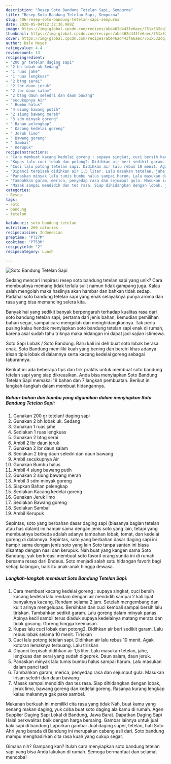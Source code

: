 ```yaml
---
description: "Resep Soto Bandung Tetelan Sapi, Sempurna"
title: "Resep Soto Bandung Tetelan Sapi, Sempurna"
slug: 406-resep-soto-bandung-tetelan-sapi-sempurna
date: 2020-05-04T12:32:36.988Z
image: https://img-global.cpcdn.com/recipes/abe462d443fe6aec/751x532cq70/soto-bandung-tetelan-sapi-foto-resep-utama.jpg
thumbnail: https://img-global.cpcdn.com/recipes/abe462d443fe6aec/751x532cq70/soto-bandung-tetelan-sapi-foto-resep-utama.jpg
cover: https://img-global.cpcdn.com/recipes/abe462d443fe6aec/751x532cq70/soto-bandung-tetelan-sapi-foto-resep-utama.jpg
author: Dale Meyer
ratingvalue: 4.4
reviewcount: 13
recipeingredient:
- "200 gr tetelan daging sapi"
- "2 bh lobak uk Sedang"
- "1 ruas jahe"
- "1 ruas lengkuas"
- "2 btng serai"
- "2 lbr daun jeruk"
- "2 lbr daun salam"
- "2 btng daun seledri dan daun bawang"
- "secukupnya Air"
- " Bumbu halus"
- "4 siung bawang putih"
- "2 siung bawang merah"
- "3 sdm minyak goreng"
- " Bahan pelengkap"
- " Kacang kedelai goreng"
- " Jeruk limo"
- " Bawang goreng"
- " Sambal"
- " Kerupuk"
recipeinstructions:
- "Cara membuat kacang kedelai goreng : supaya singkat, cuci bersih kacang kedelai lalu rendam dengan air mendidih sampai 2 kali lipat banyaknya kacang. Rendam selama 2 jam. Setelah mengembang dan kulit arinya mengelupas. Bersihkan dan cuci kembali sampai bersih lalu tiriskan. Tambahkan sedikit garam. Lalu goreng dalam minyak panas. Apinya kecil sambil terus diaduk supaya kedelainya matang merata dan tidak gosong. Goreng hingga keemasan."
- "Kupas lalu cuci lobak dan potong2. Didihkan air beri sedikit garam. Lalu rebus lobak selama 10 menit. Tiriskan"
- "Cuci lalu potong tetelan sapi. Didihkan air lalu rebus 10 menit. Agak kotoran lemaknya terbuang. Lalu tiriskan"
- "Dipanci terpisah didihkan air 1,5 liter. Lalu masukan tetelan, jahe, lengkuas dan serai yang sudah digeprek. Daun salam, daun jeruk."
- "Panaskan minyak lalu tumis bumbu halus sampai harum. Lalu masukan dalam panci tadi"
- "Tambahkan garam, merica, penyedap rasa dan sejumput gula. Masukan irisan seledri dan daun bawang"
- "Masak sampai mendidih dan tes rasa. Siap dihidangkan dengan lobak, jeruk limo, bawang goreng dan kedelai goreng. Rasanya kurang lengkap kalau makannya gak pake sambel."
categories:
- Resep
tags:
- soto
- bandung
- tetelan

katakunci: soto bandung tetelan 
nutrition: 269 calories
recipecuisine: Indonesian
preptime: "PT27M"
cooktime: "PT53M"
recipeyield: "2"
recipecategory: Lunch

---
```



![Soto Bandung Tetelan Sapi](https://img-global.cpcdn.com/recipes/abe462d443fe6aec/751x532cq70/soto-bandung-tetelan-sapi-foto-resep-utama.jpg)

Sedang mencari inspirasi resep soto bandung tetelan sapi yang unik? Cara membuatnya memang tidak terlalu sulit namun tidak gampang juga. Kalau salah mengolah maka hasilnya akan hambar dan bahkan tidak sedap. Padahal soto bandung tetelan sapi yang enak selayaknya punya aroma dan rasa yang bisa memancing selera kita.

Banyak hal yang sedikit banyak berpengaruh terhadap kualitas rasa dari soto bandung tetelan sapi, pertama dari jenis bahan, kemudian pemilihan bahan segar, sampai cara mengolah dan menghidangkannya. Tak perlu pusing kalau hendak menyiapkan soto bandung tetelan sapi enak di rumah, karena asal sudah tahu triknya maka hidangan ini dapat jadi sajian istimewa.

Soto Sapi Lobak / Soto Bandung. Baru kali ini deh buat soto lobak berasa enak. Soto Bandung memiliki kuah yang bening dan berciri khas adanya irisan tipis lobak di dalamnya serta kacang kedelai goreng sebagai taburannya.


Berikut ini ada beberapa tips dan trik praktis untuk membuat soto bandung tetelan sapi yang siap dikreasikan. Anda bisa menyiapkan Soto Bandung Tetelan Sapi memakai 19 bahan dan 7 langkah pembuatan. Berikut ini langkah-langkah dalam membuat hidangannya.

<!--inarticleads1-->

##### Bahan-bahan dan bumbu yang digunakan dalam menyiapkan Soto Bandung Tetelan Sapi:

1. Gunakan 200 gr tetelan/ daging sapi
1. Gunakan 2 bh lobak uk. Sedang
1. Gunakan 1 ruas jahe
1. Sediakan 1 ruas lengkuas
1. Gunakan 2 btng serai
1. Ambil 2 lbr daun jeruk
1. Gunakan 2 lbr daun salam
1. Sediakan 2 btng daun seledri dan daun bawang
1. Ambil secukupnya Air
1. Gunakan  Bumbu halus
1. Ambil 4 siung bawang putih
1. Gunakan 2 siung bawang merah
1. Ambil 3 sdm minyak goreng
1. Siapkan  Bahan pelengkap
1. Sediakan  Kacang kedelai goreng
1. Gunakan  Jeruk limo
1. Sediakan  Bawang goreng
1. Sediakan  Sambal
1. Ambil  Kerupuk


Sepintas, soto yang berbahan dasar daging sapi (biasanya bagian tetelan atau has dalam) ini hampir sama dengan jenis soto yang lain, tetapi yang membuatnya berbeda adalah adanya tambahan lobak, tomat, dan kedelai goreng di dalamnya. Sepintas, soto yang berbahan dasar daging sapi ini hampir sama dengan jenis soto yang lain Soto tanpa santan ini biasa disantap dengan nasi dan kerupuk. Nah buat yang kangen sama Soto Bandung, yuk berkreasi membuat soto favorit orang sunda ini di rumah bersama resep dari Endeus. Soto menjadi salah satu hidangan favorit bagi setiap kalangan, baik itu anak-anak hingga dewasa. 

<!--inarticleads2-->

##### Langkah-langkah membuat Soto Bandung Tetelan Sapi:

1. Cara membuat kacang kedelai goreng : supaya singkat, cuci bersih kacang kedelai lalu rendam dengan air mendidih sampai 2 kali lipat banyaknya kacang. Rendam selama 2 jam. Setelah mengembang dan kulit arinya mengelupas. Bersihkan dan cuci kembali sampai bersih lalu tiriskan. Tambahkan sedikit garam. Lalu goreng dalam minyak panas. Apinya kecil sambil terus diaduk supaya kedelainya matang merata dan tidak gosong. Goreng hingga keemasan.
1. Kupas lalu cuci lobak dan potong2. Didihkan air beri sedikit garam. Lalu rebus lobak selama 10 menit. Tiriskan
1. Cuci lalu potong tetelan sapi. Didihkan air lalu rebus 10 menit. Agak kotoran lemaknya terbuang. Lalu tiriskan
1. Dipanci terpisah didihkan air 1,5 liter. Lalu masukan tetelan, jahe, lengkuas dan serai yang sudah digeprek. Daun salam, daun jeruk.
1. Panaskan minyak lalu tumis bumbu halus sampai harum. Lalu masukan dalam panci tadi
1. Tambahkan garam, merica, penyedap rasa dan sejumput gula. Masukan irisan seledri dan daun bawang
1. Masak sampai mendidih dan tes rasa. Siap dihidangkan dengan lobak, jeruk limo, bawang goreng dan kedelai goreng. Rasanya kurang lengkap kalau makannya gak pake sambel.


Makanan berkuah ini memiliki cita rasa yang tidak Nah, buat kamu yang senang makan daging, yuk coba buat soto daging ala kamu di rumah. Agen Supplier Daging Sapi Lokal di Bandung, Jawa Barat. Dapatkan Daging Sapi Halal berkwalitas baik dengan harga bersaing. Gambar lainnya untuk jual kaki sapi di bandung Laporkan gambar Jual daging super, tetelan, hati Soto Ahri yang berada di Bandung ini merupakan cabang asli dari. Soto bandung mampu menghadirkan cita rasa kuah yang cukup segar. 

Gimana nih? Gampang kan? Itulah cara menyiapkan soto bandung tetelan sapi yang bisa Anda lakukan di rumah. Semoga bermanfaat dan selamat mencoba!
